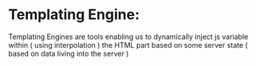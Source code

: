 # Templating Engine:
Templating Engines are tools enabling us to dynamically inject js variable within ( using interpolation ) the HTML part based on some server state ( based on data living into the server )

